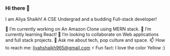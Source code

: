### Hi there 👋
I am Aliya Shaikh! A CSE Undergrad and a budding Full-stack developer!


🔭 I’m currently working on An Amazon Clone using MERN stack.
🌱 I’m currently learning React!
👯 I’m looking to collaborate on Web applications and full stack projects. 
💬 Ask me about tech, pop culture and space.
📫 How to reach me: liyahshaikh965@gmail.com 
⚡ Fun fact: I love the color Yellow :)

